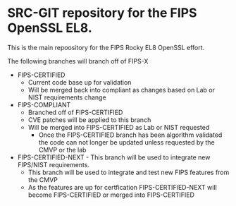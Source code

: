 # SRC-GIT repository for the FIPS OpenSSL EL8.

This is the main repoository for the FIPS Rocky EL8 OpenSSL effort. 

The following branches will branch off of FIPS-X
* FIPS-CERTIFIED 
  - Current code base up for validation
  - Will be merged back into compliant as changes based on Lab or NIST requirements change
* FIPS-COMPLIANT 
  - Branched off of FIPS-CERTIFIED
  - CVE patches will be applied to this branch
  - Will be merged into FIPS-CERTIFIED as Lab or NIST requested
    - Once the FIPS-CERTIFIED branch has been algorithm validated the code can not longer be updated unless requested by the CMVP or the lab
* FIPS-CERTIFIED-NEXT - This branch will be used to integrate new FIPS/NIST requirements.
  - This branch will be used to integrate and test new FIPS features from the CMVP
  - As the features are up for certfication FIPS-CERTIFIED-NEXT will become FIPS-CERTIFIED or merged into FIPS-CERTIFIED
